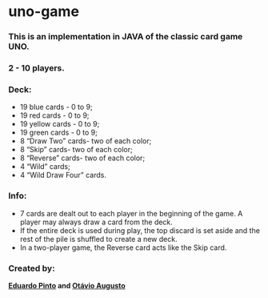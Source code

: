 # uno-game
### This is an implementation in JAVA of the classic card game UNO.
### 2 - 10 players.
### Deck:
-	19 blue   cards - 0 to 9; 
-	19 red    cards - 0 to 9;
-	19 yellow cards - 0 to 9;
-	19 green  cards - 0 to 9;
-	8 “Draw Two” cards- two of each color;
-	8 “Skip” cards- two of each color;
-	8 “Reverse” cards- two of each color;
-	4 “Wild” cards;
-	4 “Wild Draw Four” cards.

### Info: 
- 7 cards are dealt out to each player in the beginning of the game.
 A player may always draw a card from the deck.
- If the entire deck is used during play, the top discard is set aside and the rest of the pile is shuffled to create a new deck.
- In a two-player game, the Reverse card acts like the Skip card.

### Created by: 
**[Eduardo Pinto](https://github.com/epmcj) and [Otávio Augusto](https://github.com/oaugusto)**

